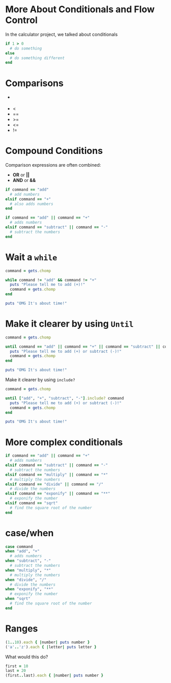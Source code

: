 More About Conditionals and Flow Control
=======================

In the calculator project, we talked about conditionals

```ruby
if 1 > 0
  # do something
else
  # do something different
end
```
Comparisons
===========

- >
- <
- ==
- \>=
- <=
- !=


Compound Conditions
===================

Comparison expressions are often combined:

+ **OR** or **||**
+ **AND** or **&&**

```ruby
if command == "add"
  # add numbers
elsif command == "+"
  # also adds numbers
end
```

```ruby
if command == "add" || command == "+"
  # adds numbers
elsif command == "subtract" || command == "-"
  # subtract the numbers
end
```

Wait a ```while```
=============

```ruby
command = gets.chomp

while command != "add" && command != "+"
  puts "Please tell me to add (+)!"
  command = gets.chomp
end

puts "OMG It's about time!"
```


Make it clearer by using ```Until```
==================

```ruby
command = gets.chomp

until command == "add" || command == "+" || command == "subtract" || command == "-"
  puts "Please tell me to add (+) or subtract (-)!"
  command = gets.chomp
end

puts "OMG It's about time!"
```

Make it clearer by using `include?`

```ruby
command = gets.chomp

until ["add", "+", "subtract", "-"].include? command
  puts "Please tell me to add (+) or subtract (-)!"
  command = gets.chomp
end

puts "OMG It's about time!"
```

More complex conditionals
==================

```ruby
if command == "add" || command == "+"
  # adds numbers
elsif command == "subtract" || command == "-"
  # subtract the numbers
elsif command == "multiply" || command == "*"
  # multiply the numbers
elsif command == "divide" || command == "/"
  # divide the numbers
elsif command == "exponify" || command == "**"
  # exponify the number
elsif command == "sqrt"
  # find the square root of the number
end
```

case/when
==================

```ruby
case command
when "add", "+"
  # adds numbers
when "subtract", "-"
  # subtract the numbers
when "multiply", "*"
  # multiply the numbers
when "divide", "/"
  # divide the numbers
when "exponify", "**"
  # exponify the number
when "sqrt"
  # find the square root of the number
end
```

Ranges
======

```ruby
(1..10).each { |number| puts number }
('a'..'z').each { |letter| puts letter }
```

What would this do?

```ruby
first = 10
last = 20
(first..last).each { |number| puts number }
```
